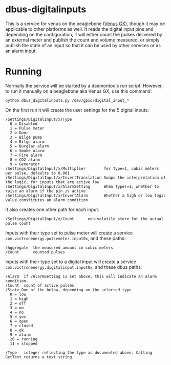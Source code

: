 # dbus-digitalinputs

This is a service for venus on the beaglebone
([Venus GX](https://www.victronenergy.com/panel-systems-remote-monitoring/venus-gx)),
though it may be applicable to other platforms as well. It reads the digital input pins
and depending on the configuration, it will either count the pulses delivered
by an external meter and publish the count and volume measured, or simply publish the state
of an input so that it can be used by other services or as an alarm input.

# Running

Normally the service will be started by a daemontools run script. However, to run
it manually on a beaglebone aka Venus GX, use this command:

    python dbus_digitalinputs.py /dev/gpio/digital_input_*
    
On the first run it will create the user settings for the 5 digital inputs:

    /Settings/DigitalInput/x/Type
      0 = Disabled
      1 = Pulse meter
      2 = Door
      3 = Bilge pump
      4 = Bilge alarm
      5 = Burglar alarm
      6 = Smoke alarm
      7 = Fire alarm
      8 = CO2 alarm
      9 = Generator
    /Settings/DigitalInput/x/Multiplier        for Type=1, cubic meters per pulse, defaults to 0.001
    /Settings/DigitalInput/x/InvertTranslation Swaps the interpretation of the logic, for inputs that are active low
    /Settings/DigitalInput/x/AlarmSetting      When Type!=1, whether to raise an alarm if the pin is active
    /Settings/DigitalInput/x/InvertAlarm       Whether a high or low logic value constitutes an alarm condition

It also creates one other path for each input:

    /Settings/DigitalInput/x/Count      non-volatile store for the actual pulse count

Inputs with their type set to pulse meter will create a service
`com.victronenergy.pulsemeter.input0x`, and these paths:

    /Aggregate  the measured amount in cubic meters
    /Count      counted pulses
    
Inputs with their type set to a digital input will create a service
`com.victronenergy.digitalinput.input0x`, and these dbus paths:

    /Alarm  if /AlarmSetting is set above, this will indicate an alarm condition.
    /Count  count of active pulses
    /State One of the below, depending on the selected type
      0 = low
      1 = high
      2 = off
      3 = on
      4 = no
      5 = yes
      6 = open
      7 = closed
      8 = ok
      9 = alarm
      10 = running
      11 = stopped

    /Type   integer reflecting the type as documented above. Calling GetText returns a text string.
